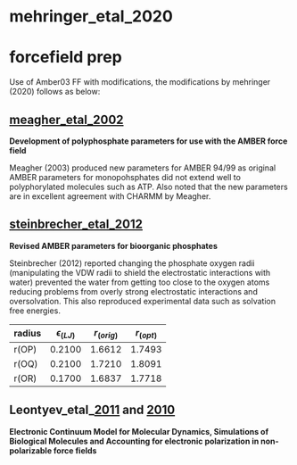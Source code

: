# mehringer_etal_2020   

# forcefield prep
Use of Amber03 FF with modifications, the modifications by mehringer (2020) follows as below:

## [meagher_etal_2002](https://onlinelibrary.wiley.com/doi/10.1002/jcc.10262) 

**Development of polyphosphate parameters for use with the AMBER force field**

Meagher (2003) produced new parameters for AMBER 94/99 as original AMBER parameters for monopohsphates did not extend well to polyphorylated molecules such as ATP. Also noted that the new parameters are in excellent agreement with CHARMM by Meagher. 

## [steinbrecher_etal_2012](https://pubs.acs.org/doi/pdf/10.1021/ct300613v)  

**Revised AMBER parameters for bioorganic phosphates**

Steinbrecher (2012) reported changing the phosphate oxygen radii (manipulating the VDW radii to shield the electrostatic interactions with water) prevented the water from getting too close to the oxygen atoms reducing problems from overly strong electrostatic interactions and oversolvation. This also reproduced experimental data such as solvation free energies.

| radius | $\epsilon_(LJ)$ | $r_(orig)$ | $r_(opt)$ |
|-  | - | -| -|
| r(OP) | 0.2100 | 1.6612 | 1.7493 | 
| r(OQ) | 0.2100 | 1.7210 | 1.8091 |
| r(OR) | 0.1700 | 1.6837 | 1.7718 |

## Leontyev_etal_[2011](https://doi.org/10.1039/C0CP01971B) and [2010](https://pubs.acs.org/doi/pdf/10.1021/ct9005807) 

**Electronic Continuum Model for Molecular Dynamics, Simulations of Biological Molecules and Accounting for electronic polarization in non-polarizable force fields**



